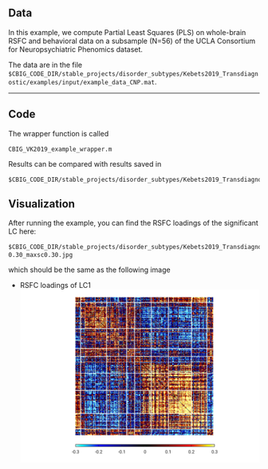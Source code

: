 ## Data

In this example, we compute Partial Least Squares (PLS) on whole-brain RSFC and behavioral data on a subsample (N=56) of the UCLA Consortium for Neuropsychiatric Phenomics dataset. 

The data are in the file `$CBIG_CODE_DIR/stable_projects/disorder_subtypes/Kebets2019_Transdiagnostic/examples/input/example_data_CNP.mat`.

----

## Code

The wrapper function is called 
```
CBIG_VK2019_example_wrapper.m
```

Results can be compared with results saved in 

```
$CBIG_CODE_DIR/stable_projects/disorder_subtypes/Kebets2019_Transdiagnostic/examples/correct_output
```


## Visualization

After running the example, you can find the RSFC loadings of the significant LC here:

```
$CBIG_CODE_DIR/stable_projects/disorder_subtypes/Kebets2019_TransdiagnosticComponents/examples/output/LC1_RSFC_loadings_minsc-0.30_maxsc0.30.jpg
```

which should be the same as the following image
* RSFC loadings of LC1
![RSFC loadings of LC1](correct_output/LC1_RSFC_loadings_minsc-0.30_maxsc0.30.jpg)
